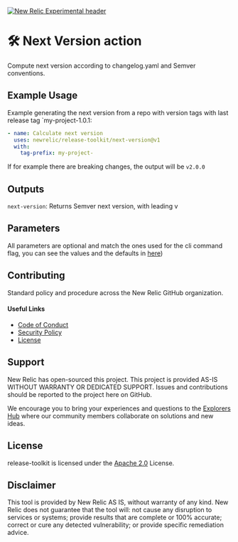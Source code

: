 [![New Relic Experimental header](https://github.com/newrelic/opensource-website/raw/master/src/images/categories/Experimental.png)](https://opensource.newrelic.com/oss-category/#new-relic-experimental)

# 🛠️ Next Version action

Compute next version according to changelog.yaml and Semver conventions.

## Example Usage

Example generating the next version from a repo with version tags with last release tag `my-project-1.0.1:
```yaml
- name: Calculate next version
  uses: newrelic/release-toolkit/next-version@v1
  with:
    tag-prefix: my-project-
```

If for example there are breaking changes, the output will be `v2.0.0`

## Outputs

`next-version`: Returns Semver next version, with leading v

## Parameters

All parameters are optional and match the ones used for the cli command flag, you can see the values and the defaults in [here](../README.md#next-version))

## Contributing

Standard policy and procedure across the New Relic GitHub organization.

#### Useful Links
* [Code of Conduct](../CODE_OF_CONDUCT.md)
* [Security Policy](../SECURITY.md)
* [License](../LICENSE)
 
## Support

New Relic has open-sourced this project. This project is provided AS-IS WITHOUT WARRANTY OR DEDICATED SUPPORT. Issues and contributions should be reported to the project here on GitHub.

We encourage you to bring your experiences and questions to the [Explorers Hub](https://discuss.newrelic.com) where our community members collaborate on solutions and new ideas.

## License

release-toolkit is licensed under the [Apache 2.0](http://apache.org/licenses/LICENSE-2.0.txt) License.

## Disclaimer

This tool is provided by New Relic AS IS, without warranty of any kind. New Relic does not guarantee that the tool will: not cause any disruption to services or systems; provide results that are complete or 100% accurate; correct or cure any detected vulnerability; or provide specific remediation advice.

